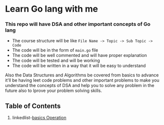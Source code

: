 # Learn Go lang with me

### This repo will have DSA and other important concepts of Go lang

- The course structure will be like `File Name -> Topic -> Sub Topic -> Code`
- The code will be in the form of `main.go` file
- The code will be well commented and will have proper explanation
- The code will be tested and will be working
- The code will be written in a way that it will be easy to understand

<p>Also the Data Structures and Algorithms be covered from basics to advance
it'll be having leet code problems and other important problems
to make you understand the concepts of DSA and help you to solve
any problem in the future also to Iprove your problem solving skills.
<p>

## Table of Contents

1. linkedlist-[basics Operation](linkedList/basics/basics.md)
